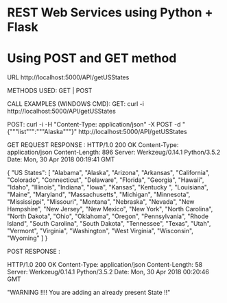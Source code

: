 # REST Web Services using Python + Flask
# Using POST and GET method

URL
 http://localhost:5000/API/getUSStates

METHODS USED:
GET | POST

CALL EXAMPLES (WINDOWS CMD):
GET:
curl -i http://localhost:5000/API/getUSStates

POST:
curl -i -H "Content-Type: application/json" -X POST -d "{"""list""":"""Alaska"""}" http://localhost:5000/API/getUSStates

GET REQUEST RESPONSE :
HTTP/1.0 200 OK
Content-Type: application/json
Content-Length: 896
Server: Werkzeug/0.14.1 Python/3.5.2
Date: Mon, 30 Apr 2018 00:19:41 GMT

{
  "US States": [
    "Alabama",
    "Alaska",
    "Arizona",
    "Arkansas",
    "California",
    "Colorado",
    "Connecticut",
    "Delaware",
    "Florida",
    "Georgia",
    "Hawaii",
    "Idaho",
    "Illinois",
    "Indiana",
    "Iowa",
    "Kansas",
    "Kentucky ",
    "Louisiana",
    "Maine",
    "Maryland",
    "Massachusetts",
    "Michigan",
    "Minnesota",
    "Mississippi",
    "Missouri",
    "Montana",
    "Nebraska",
    "Nevada",
    "New Hampshire",
    "New Jersey",
    "New Mexico",
    "New York",
    "North Carolina",
    "North Dakota",
    "Ohio",
    "Oklahoma",
    "Oregon",
    "Pennsylvania",
    "Rhode Island",
    "South Carolina",
    "South Dakota",
    "Tennessee",
    "Texas",
    "Utah",
    "Vermont",
    "Virginia",
    "Washington",
    "West Virginia",
    "Wisconsin",
    "Wyoming"
  ]
}


POST RESPONSE :

HTTP/1.0 200 OK
Content-Type: application/json
Content-Length: 58
Server: Werkzeug/0.14.1 Python/3.5.2
Date: Mon, 30 Apr 2018 00:20:46 GMT

"WARNING !!!! You are adding an already present State !!"



